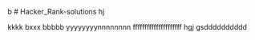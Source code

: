 b # Hacker_Rank-solutions
hj

kkkk
bxxx
bbbbb
yyyyyyyynnnnnnnn
fffffffffffffffffffff
hgj
gsdddddddddd
